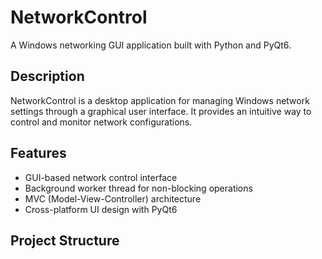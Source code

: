 # NetworkControl

A Windows networking GUI application built with Python and PyQt6.

## Description

NetworkControl is a desktop application for managing Windows network settings through a graphical user interface. It provides an intuitive way to control and monitor network configurations.

## Features

- GUI-based network control interface
- Background worker thread for non-blocking operations
- MVC (Model-View-Controller) architecture
- Cross-platform UI design with PyQt6

## Project Structure

